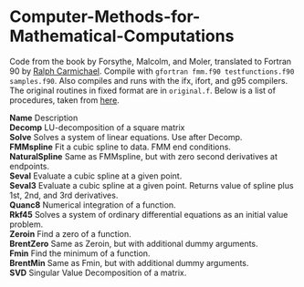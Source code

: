 # Computer-Methods-for-Mathematical-Computations
Code from the book by Forsythe, Malcolm, and Moler, translated to Fortran 90 by [Ralph Carmichael](https://www.pdas.com/fmm.html). Compile with `gfortran fmm.f90 testfunctions.f90 samples.f90`. Also compiles and runs with the ifx, ifort, and g95 compilers. The original routines in fixed format are in `original.f`. Below is a list of procedures, taken from [here](https://www.pdas.com/fmm2.html).

**Name** Description<br>
**Decomp** LU-decomposition of a square matrix<br>
**Solve**	Solves a system of linear equations. Use after Decomp.<br>
**FMMspline**	Fit a cubic spline to data. FMM end conditions.<br>
**NaturalSpline**	Same as FMMspline, but with zero second derivatives at endpoints.<br>
**Seval**	Evaluate a cubic spline at a given point.<br>
**Seval3** Evaluate a cubic spline at a given point. Returns value of spline plus 1st, 2nd, and 3rd derivatives.<br>
**Quanc8** Numerical integration of a function.<br>
**Rkf45**	Solves a system of ordinary differential equations as an initial value problem.<br>
**Zeroin** Find a zero of a function.<br>
**BrentZero**	Same as Zeroin, but with additional dummy arguments.<br>
**Fmin** Find the minimum of a function.<br>
**BrentMin** Same as Fmin, but with additional dummy arguments.<br>
**SVD**	Singular Value Decomposition of a matrix.<br>
